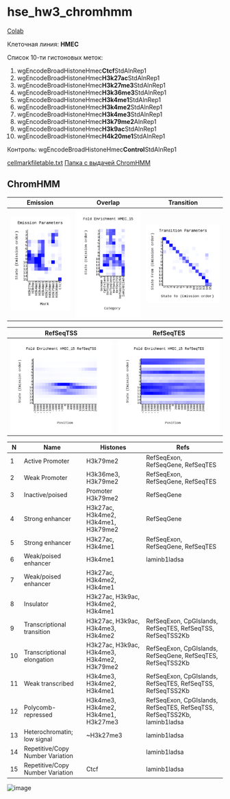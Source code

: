 # hse_hw3_chromhmm

[Colab](https://colab.research.google.com/drive/1tRSkUK2sim7ZU-LQ-4HmAPjhleMMQDxz?usp=sharing)

Клеточная линия: **HMEC**

Список 10-ти гистоновых меток:
1. wgEncodeBroadHistoneHmec**Ctcf**StdAlnRep1
2. wgEncodeBroadHistoneHmec**H3k27ac**StdAlnRep1
3. wgEncodeBroadHistoneHmec**H3k27me3**StdAlnRep1
4. wgEncodeBroadHistoneHmec**H3k36me3**StdAlnRep1
5. wgEncodeBroadHistoneHmec**H3k4me1**StdAlnRep1
6. wgEncodeBroadHistoneHmec**H3k4me2**StdAlnRep1
7. wgEncodeBroadHistoneHmec**H3k4me3**StdAlnRep1
8. wgEncodeBroadHistoneHmec**H3k79me2**AlnRep1
9. wgEncodeBroadHistoneHmec**H3k9ac**StdAlnRep1
10. wgEncodeBroadHistoneHmec**H4k20me1**StdAlnRep1

Контроль: wgEncodeBroadHistoneHmec**Control**StdAlnRep1

[cellmarkfiletable.txt](/cellmarkfiletable.txt)
[Папка с выдачей ChromHMM](/data)

## ChromHMM

Emission | Overlap | Transition 
--- | --- | ---
![Image](/data/emissions_15.png) | ![Image](/data/HMEC_15_overlap.png) | ![Image](/data/transitions_15.png)

RefSeqTSS | RefSeqTES  
--- | --- 
![Image](/data/HMEC_15_RefSeqTSS_neighborhood.png) | ![Image](/data/HMEC_15_RefSeqTES_neighborhood.png)

N | Name | Histones | Refs
--- | --- | --- | ---
1 | Active Promoter | H3k79me2 | RefSeqExon, RefSeqGene, RefSeqTES
2 | Weak Promoter | H3k36me3, H3k79me2 | RefSeqExon, RefSeqGene, RefSeqTES
3 | Inactive/poised | Promoter H3k79me2 | RefSeqGene
4 | Strong enhancer | H3k27ac, H3k4me2, H3k4me1, H3k79me2 | RefSeqGene
5 | Strong enhancer | H3k27ac, H3k4me1 | RefSeqExon, RefSeqGene, RefSeqTES
6 | Weak/poised enhancer | H3k4me1 | laminb1ladsa
7 | Weak/poised enhancer | H3k27ac, H3k4me2, H3k4me1 | 
8 | Insulator | H3k27ac, H3k9ac, H3k4me2, H3k4me1 | 
9 | Transcriptional transition | H3k27ac, H3k9ac, H3k4me3, H3k4me2 | RefSeqExon, CpGIslands, RefSeqTES, RefSeqTSS, RefSeqTSS2Kb
10 | Transcriptional elongation | H3k27ac, H3k9ac, H3k4me3, H3k4me2, H3k79me2 | RefSeqExon, CpGIslands, RefSeqGene, RefSeqTES, RefSeqTSS2Kb
11 | Weak transcribed | H3k4me3, H3k4me2, H3k4me1 | RefSeqExon, CpGIslands, RefSeqTES, RefSeqTSS, RefSeqTSS2Kb
12 | Polycomb-repressed | H3k4me3, H3k4me2, H3k4me1, H3k27me3 | RefSeqExon, CpGIslands, RefSeqTES, RefSeqTSS, RefSeqTSS2Kb, laminb1ladsa
13 | Heterochromatin; low signal | ~H3k27me3 | laminb1ladsa
14 | Repetitive/Copy Number Variation | | laminb1ladsa
15 | Repetitive/Copy Number Variation | Ctcf | laminb1ladsa

<img width="980" alt="image" src="https://user-images.githubusercontent.com/6313540/229896224-5a6e5dd5-35ad-456b-bcd6-5fd9e9f33e47.png">
